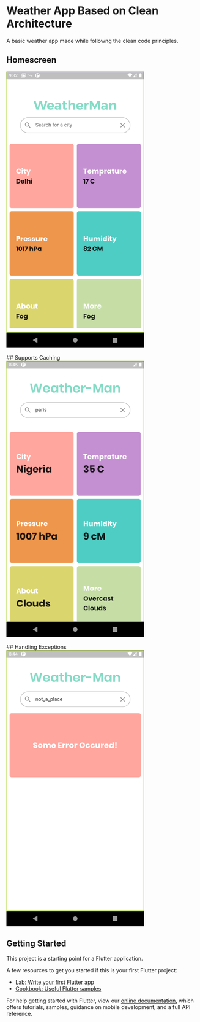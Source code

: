 # Weather App Based on Clean Architecture

A basic weather app made while followng the clean code principles.

## Homescreen
<img src="https://github.com/flutterninja9/Flutter-Advanced/blob/main/weather_web_app_tdd/ss/ss1.png?raw=true" width="360" height="720"/>
<p></p>
## Supports Caching
<br>
<img src="https://github.com/flutterninja9/Flutter-Advanced/blob/main/weather_web_app_tdd/ss/cache_state.png?raw=true" width="360" height="720"/>
<p></p>
## Handling Exceptions 
<br>
<img src="https://github.com/flutterninja9/Flutter-Advanced/blob/main/weather_web_app_tdd/ss/error_state.png?raw=true" width="360" height="720"/>
<p></p>

## Getting Started

This project is a starting point for a Flutter application.

A few resources to get you started if this is your first Flutter project:

- [Lab: Write your first Flutter app](https://flutter.dev/docs/get-started/codelab)
- [Cookbook: Useful Flutter samples](https://flutter.dev/docs/cookbook)

For help getting started with Flutter, view our
[online documentation](https://flutter.dev/docs), which offers tutorials,
samples, guidance on mobile development, and a full API reference.
